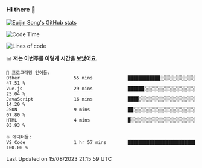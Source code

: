 ### Hi there 👋

[![Euijin Song's GitHub stats](https://github-readme-stats.vercel.app/api?username=lstar2397&count_private=true&show_icons=true&theme=tokyonight&locale=kr)](https://github.com/anuraghazra/github-readme-stats)

<!--START_SECTION:waka-->
![Code Time](http://img.shields.io/badge/Code%20Time-167%20hrs%202%20mins-blue)

![Lines of code](https://img.shields.io/badge/%EC%A0%80%EB%8A%94%20%EC%97%AC%ED%83%9C%EA%B9%8C%EC%A7%80%20-748.1%20thousand%20%EC%A4%84%EC%9D%98%20%EC%BD%94%EB%93%9C%EB%A5%BC%20%EC%9E%91%EC%84%B1%ED%96%88%EC%96%B4%EC%9A%94.-blue)

📊 **저는 이번주를 이렇게 시간을 보냈어요.** 

```text
💬 프로그래밍 언어들: 
Other                    55 mins             ████████████░░░░░░░░░░░░░   47.51 % 
Vue.js                   29 mins             ██████░░░░░░░░░░░░░░░░░░░   25.04 % 
JavaScript               16 mins             ████░░░░░░░░░░░░░░░░░░░░░   14.20 % 
JSON                     9 mins              ██░░░░░░░░░░░░░░░░░░░░░░░   07.80 % 
HTML                     4 mins              █░░░░░░░░░░░░░░░░░░░░░░░░   03.93 % 

🔥 에디터들: 
VS Code                  1 hr 57 mins        █████████████████████████   100.00 % 
```


 Last Updated on 15/08/2023 21:15:59 UTC
<!--END_SECTION:waka-->

<!--
**lstar2397/lstar2397** is a ✨ _special_ ✨ repository because its `README.md` (this file) appears on your GitHub profile.

Here are some ideas to get you started:

- 🔭 I’m currently working on ...
- 🌱 I’m currently learning ...
- 👯 I’m looking to collaborate on ...
- 🤔 I’m looking for help with ...
- 💬 Ask me about ...
- 📫 How to reach me: ...
- 😄 Pronouns: ...
- ⚡ Fun fact: ...
-->
